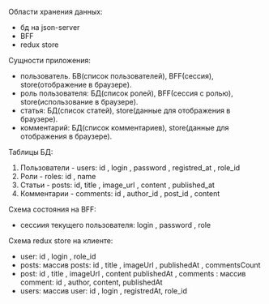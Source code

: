 Области хранения данных:

-   бд на json-server
-   BFF
-   redux store

Сущности приложения:

-   пользователь. БВ(список пользователей), BFF(сессия), store(отображение в браузере).
-   роль пользователя: БД(список ролей), BFF(сессия с ролью), store(использование в браузере).
-   статья: БД(список статей), store(данные для отображения в браузере).
-   комментарий: БД(список комментариев), store(данные для отображения в браузере).

Таблицы БД:

1. Пользователи - users: id , login , password , registred_at , role_id
2. Роли - roles: id , name
3. Статьи - posts: id, title , image_url , content , published_at
4. Комментарии - comments: id , author_id , post_id , content

Схема состояния на BFF:

-   сессиия текущего пользователя: login , password , role

Схема redux store на клиенте:

-   user: id , login , role_id
-   posts: массив posts: id , title , imageUrl , publishedAt , commentsCount
-   post: id , title , imageUrl , content publishedAt , comments : массив comment: id , author, content, publishedAt
-   users: массив user: id , login , registredAt, role_id
